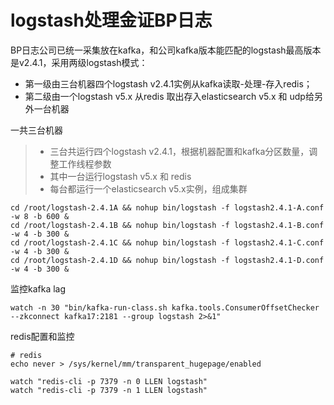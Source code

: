 # logstash处理金证BP日志

BP日志公司已统一采集放在kafka，和公司kafka版本能匹配的logstash最高版本是v2.4.1，采用两级logstash模式：
- 第一级由三台机器四个logstash v2.4.1实例从kafka读取-处理-存入redis；
- 第二级由一个logstash v5.x 从redis 取出存入elasticsearch v5.x 和 udp给另外一台机器


一共三台机器
>-  三台共运行四个logstash v2.4.1，根据机器配置和kafka分区数量，调整工作线程参数
>-  其中一台运行logstash v5.x 和 redis
>-  每台都运行一个elasticsearch v5.x实例，组成集群
```
cd /root/logstash-2.4.1A && nohup bin/logstash -f logstash2.4.1-A.conf -w 8 -b 600 &
cd /root/logstash-2.4.1B && nohup bin/logstash -f logstash2.4.1-B.conf -w 4 -b 300 &
cd /root/logstash-2.4.1C && nohup bin/logstash -f logstash2.4.1-C.conf -w 4 -b 300 &
cd /root/logstash-2.4.1D && nohup bin/logstash -f logstash2.4.1-D.conf -w 4 -b 300 &
```

监控kafka lag
```
watch -n 30 "bin/kafka-run-class.sh kafka.tools.ConsumerOffsetChecker --zkconnect kafka17:2181 --group logstash 2>&1"
```

redis配置和监控
```
# redis
echo never > /sys/kernel/mm/transparent_hugepage/enabled

watch "redis-cli -p 7379 -n 0 LLEN logstash"
watch "redis-cli -p 7379 -n 1 LLEN logstash"
```


